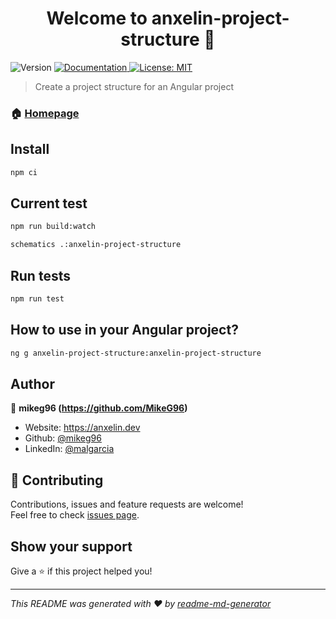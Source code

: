 <h1 align="center">Welcome to anxelin-project-structure 👋</h1>
<p>
  <img alt="Version" src="https://img.shields.io/badge/version-0.1.0-blue.svg?cacheSeconds=2592000" />
  <a href="https://github.com/MikeG96/anxelin-project-structure/#README" target="_blank">
    <img alt="Documentation" src="https://img.shields.io/badge/documentation-yes-brightgreen.svg" />
  </a>
  <a href="#" target="_blank">
    <img alt="License: MIT" src="https://img.shields.io/badge/License-MIT-yellow.svg" />
  </a>
</p>

> Create a project structure for an Angular project

### 🏠 [Homepage](https://github.com/MikeG96/anxelin-project-structure/#README)

## Install

```sh
npm ci
```

## Current test

```sh
npm run build:watch
```

```sh
schematics .:anxelin-project-structure
```

## Run tests

```sh
npm run test
```

## How to use in your Angular project? 

```sh
ng g anxelin-project-structure:anxelin-project-structure
```

## Author

👤 **mikeg96 (https://github.com/MikeG96)**

* Website: https://anxelin.dev
* Github: [@mikeg96](https://github.com/mikeg96)
* LinkedIn: [@malgarcia](https://linkedin.com/in/malgarcia)

## 🤝 Contributing

Contributions, issues and feature requests are welcome!<br />Feel free to check [issues page](https://github.com/MikeG96/anxelin-project-structure/issues). 

## Show your support

Give a ⭐️ if this project helped you!

***
_This README was generated with ❤️ by [readme-md-generator](https://github.com/kefranabg/readme-md-generator)_